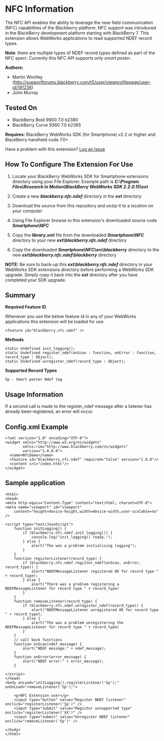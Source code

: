 # NFC Information

The NFC API enables the ability to leverage the near field communication (NFC) capabilities of the Blackberry platform. NFC support was introduced in the BlackBerry development platform starting with BlackBerry 7. This extension allows WebWorks applications to read supported NDEF record types. 

**Note**: there are multiple types of NDEF record types defined as part of the NFC spect.  Currently this NFC API supports only _smart poster_.

**Authors:** 

* Martin Woolley (http://supportforums.blackberry.com/t5/user/viewprofilepage/user-id/191236)
* John Murray

## Tested On

* BlackBerry Bold 9900 7.0 b2380
* BlackBerry Curve 9360 7.0 b2365


**Requires:** BlackBerry WebWorks SDK (for Smartphone) v2.2 or higher and BlackBerry handheld code 7.0+

Have a problem with this extension?  [Log an Issue](https://github.com/blackberry/WebWorks-Community-APIs/issues)


## How To Configure The Extension For Use

1. Locate your BlackBerry WebWorks SDK for Smartphone extensions directory using your File Explorer.  Example path is _**C:\Program Files\Research In Motion\BlackBerry WebWorks SDK 2.2.0.15\ext**_

2. Create a new _**blackberry.nfc.ndef**_ directory in the _**ext**_ directory

3. Download the source from this repository and unzip it to a location on your computer

4. Using File Explorer browse to this extension's downloaded source code _**Smartphone\NFC**_

5. Copy the _**library.xml**_ file from the downloaded _**Smartphone\NFC**_ directory to your new _**ext\blackberry.nfc.ndef**_ directory

6. Copy the downloaded _**Smartphone\NFC\src\blackberry**_ directory to the new _**ext\blackberry.nfc.ndef\blackberry**_ directory

**NOTE:** Be sure to back-up this _**ext\blackberry.nfc.ndef**_ directory in your WebWorks SDK extensions directory before performing a WebWorks SDK upgrade. Simply copy it back into the _**ext**_ directory after you have completed your SDK upgrade.


## Summary

**Required Feature ID**

Whenever you use the below feature id in any of your WebWorks applications this extension will be loaded for use.

    <feature id="blackberry.nfc.ndef" />

**Methods**

	static Undefined init_logging();
	static Undefined register_ndef(onScan : function, onError : function, record_type : Object);
	static Undefined unregister_ndef(record_type : Object);
	
	
**Supported Record Types**

    Sp - Smart poster Ndef tag

	
## Usage Information

If a second call is made to the register_ndef message after a listener has already been registered, an error will occur.

## Config.xml Example

	<?xml version="1.0" encoding="UTF-8"?>
	<widget xmlns="http://www.w3.org/ns/widgets" 
			xmlns:rim="http://www.blackberry.com/ns/widgets" 
			version="1.0.0.0">
	  <name>NfcDemo</name>
	  <feature id="blackberry.nfc.ndef" required="false" version="1.0.0"/>
	  <content src="index.html"/>
	</widget>

## Sample application 

	<html>
	<head>
	<meta http-equiv="Content-Type" content="text/html; charset=UTF-8">
	<meta name="viewport" id="viewport"
		content="height=device-height,width=device-width,user-scalable=no" />
	
	<script type="text/JavaScript">
		function initLogging() {
			if (blackberry.nfc.ndef.init_logging()) {
				console.log("init_logging() ready.");
			} else {
				alert("The was a problem initialising logging");
			}
		}
		function registerListener(record_type) {
			if (blackberry.nfc.ndef.register_ndef(onScan, onError, record_type)) {
				alert("NDEFMessageListener registered OK for record type " + record_type);
			} else {
				alert("There was a problem registering a NDEFMessageListener for record type " + record_type)
			}
		}
		function removeListener(record_type) {
			if (blackberry.nfc.ndef.unregister_ndef(record_type)) {
				alert("NDEFMessageListener unregistered OK for record type " + record_type);
			} else {
				alert("The was a problem unregistering the NDEFMessageListener for record type " + record_type)
			}
		}
		// call back functions
		function onScan(ndef_message) {
			alert("NDEF message:" + ndef_message);
		}
		function onError(error_message) {
			alert("NDEF error:" + error_message);
		}
		
	</script>
	</head>
	<body onLoad="initLogging();registerListener('Sp');" onUnLoad="removeListener('Sp');">

		<p>NFC Extension user</p>
		<input type="button" value="Register NDEF listener" onclick="registerListener('Sp')" />
		<input type="submit" value="Register unsupported type" onclick="registerListener('XX')" />
		<input type="submit" value="Unregister NDEF listener" onclick="removeListener('Sp')" />

	</body>
	</html>
